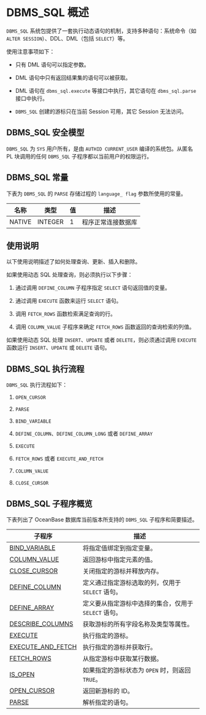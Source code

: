 DBMS_SQL 概述 
================================

`DBMS_SQL` 系统包提供了一套执行动态语句的机制，支持多种语句：系统命令（如 `ALTER SESSION`）、DDL、DML（包括 `SELECT`）等。

使用注意事项如下：

* 只有 DML 语句可以指定参数。

  

* DML 语句中只有返回结果集的语句可以被获取。

  

* DML 语句在 `dbms_sql.execute` 等接口中执行，其它语句在 `dbms_sql.parse` 接口中执行。

  

* `DBMS_SQL` 创建的游标只在当前 Session 可用，其它 Session 无法访问。

  




DBMS_SQL 安全模型 
----------------------------------

`DBMS_SQL` 为 `SYS` 用户所有，是由 `AUTHID CURRENT_USER` 编译的系统包。从匿名 PL 块调用的任何 `DBMS_SQL` 子程序都以当前用户的权限运行。

DBMS_SQL 常量 
--------------------------------

下表为 `DBMS_SQL` 的 `PARSE` 存储过程的 `language_ flag` 参数所使用的常量。


|   名称   |   类型    | 值 |    描述     |
|--------|---------|---|-----------|
| NATIVE | INTEGER | 1 | 程序正常连接数据库 |



使用说明 
-------------------------

以下使用说明描述了如何处理查询、更新、插入和删除。

如果使用动态 SQL 处理查询，则必须执行以下步骤：

1. 通过调用 `DEFINE_COLUMN` 子程序指定 `SELECT` 语句返回值的变量。

   

2. 通过调用 `EXECUTE` 函数来运行 `SELECT` 语句。

   

3. 调用 `FETCH_ROWS` 函数检索满足查询的行。

   

4. 调用 `COLUMN_VALUE` 子程序来确定 `FETCH_ROWS` 函数返回的查询检索的列值。

   




如果使用动态 SQL 处理 `INSERT`、`UPDATE` 或者 `DELETE`，则必须通过调用 `EXECUTE` 函数运行 `INSERT`、`UPDATE` 或 `DELETE` 语句。

DBMS_SQL 执行流程 
----------------------------------

`DBMS_SQL` 执行流程如下：

1. `OPEN_CURSOR`

   

2. `PARSE`

   

3. `BIND_VARIABLE`

   

4. `DEFINE_COLUMN`、`DEFINE_COLUMN_LONG` 或者 `DEFINE_ARRAY`

   

5. `EXECUTE`

   

6. `FETCH_ROWS` 或者 `EXECUTE_AND_FETCH`

   

7. `COLUMN_VALUE `

   

8. `CLOSE_CURSOR`

   




DBMS_SQL 子程序概览 
-----------------------

下表列出了 OceanBase 数据库当前版本所支持的 `DBMS_SQL` 子程序和简要描述。


|                             **子程序**                              |             **描述**              |
|------------------------------------------------------------------|---------------------------------|
| [BIND_VARIABLE](../16.DBMS_SQL/2.BIND_VARIABLE.md)     | 将指定值绑定到指定变量。                    |
| [COLUMN_VALUE](../16.DBMS_SQL/4.COLUMN_VALUE.md)      | 返回游标中指定元素的值。                    |
| [CLOSE_CURSOR](../16.DBMS_SQL/3.CLOSE_CURSOR.md)      | 关闭指定的游标并释放内存。                   |
| [DEFINE_COLUMN](../16.DBMS_SQL/5.DEFINE_COLUMN.md)     | 定义通过指定游标选取的列，仅用于 `SELECT` 语句。   |
| [DEFINE_ARRAY](../16.DBMS_SQL/6.DEFINE_ARRAY.md)      | 定义要从指定游标中选择的集合，仅用于 `SELECT` 语句。 |
| [DESCRIBE_COLUMNS](../16.DBMS_SQL/7.DESCRIBE_COLUMNS.md)  | 获取游标的所有字段名称及类型等属性。              |
| [EXECUTE](../16.DBMS_SQL/8.EXECUTE.md)           | 执行指定的游标。                        |
| [EXECUTE_AND_FETCH](../16.DBMS_SQL/9.EXECUTE_AND_FETCH.md) | 执行指定的游标并获取行。                    |
| [FETCH_ROWS](../16.DBMS_SQL/10.FETCH_ROWS.md)        | 从指定游标中获取某行数据。                   |
| [IS_OPEN](../16.DBMS_SQL/11.IS_OPEN.md)           | 如果指定的游标状态为 `OPEN` 时，则返回 `TRUE`。 |
| [OPEN_CURSOR](../16.DBMS_SQL/12.OPEN_CURSOR.md)       | 返回新游标的 ID。                      |
| [PARSE](../16.DBMS_SQL/13.PARSE.md)             | 解析指定的语句。                        |


